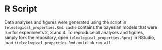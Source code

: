 # R Script

Data analyses and figures were generated using the script in `teleological_properties.Rmd`. `cache` contains the bayesian models that were run for experiments 2, 3 and 4. To reproduce all analyses and figures, simply fork the repository, open `teleological_properties.Rproj` in RStudio, load `tteleological_properties.Rmd` and click `run all`.